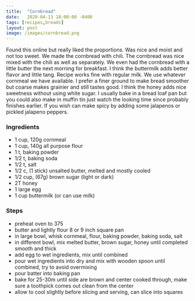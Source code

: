 ```yaml
---
title:  "Cornbread"
date:   2020-04-13 18:00:00 -0400
tags: [recipes,breads]
layout: post
image: /images/cornbread.png
---
```


Found this online but really liked the proportions.  Was nice and moist and not too sweet.  We made
the cornbread with chili.  The cornbread was nice mixed with the chili as well as separately.  We
even had the cornbread with a little butter the next morning for breakfast.  I think the buttermilk
adds better flavor and little tang.  Recipe works fine with regular milk.  We use whatever cornmeal
we have available.  I prefer a finer ground to make bread smoother but coarse makes grainier and still tastes
good.  I think the honey adds nice sweetness without using white sugar.  I usually bake in a bread loaf pan
but you could also make in muffin tin just watch the looking time since probably finishes earlier.  If you
wish can make spicy by adding some jalapenos or pickled jalapeno peppers.

### Ingredients
- 1 cup, 120g cornmeal
- 1 cup, 140g all purpose flour
- 1 t, baking powder
- 1/2 t, baking soda
- 1/2 t, salt
- 1/2 c, (1 stick) unsalted butter, melted and mostly cooled
- 1/2 cup, (67g) brown sugar (light or dark)
- 2T honey
- 1 large egg
- 1 cup buttermilk (or can use milk)

### Steps
- preheat oven to 375
- butter and lightly flour 8 or 9 inch square pan
- in large bowl, whisk cornmeal, flour, baking powder, baking soda, salt
- in different bowl, mix melted butter, brown sugar, honey until completed smooth and thick
- add egg to wet ingredients, mix until combined
- pour wet ingredients into dry and mix with wooden spoon until combined, try to avoid overmixing
- pour batter into baking pan
- bake for 25-30m until side are brown and center cooked through, make sure a toothpick comes out clean from the center
- allow to cool slightly before slicing and serving, can slice into squares
